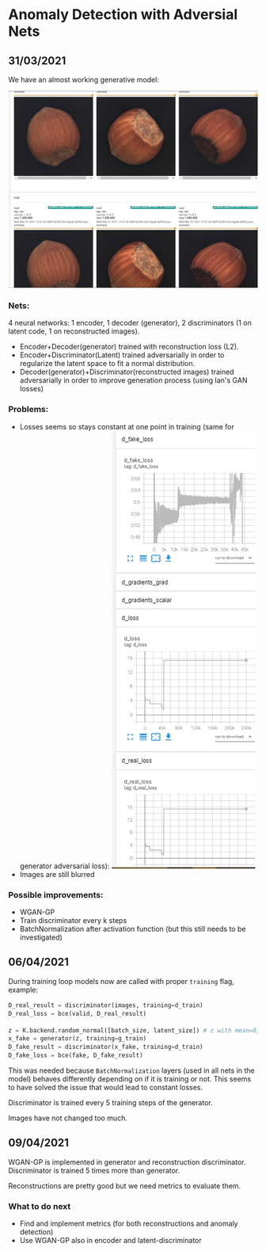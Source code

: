 # Anomaly Detection with Adversial Nets

## 31/03/2021

We have an almost working generative model:

![Generative results on MVTEC-AD hazelnuts](images/20210331result.jpg)

### Nets:
4 neural networks: 1 encoder, 1 decoder (generator), 2 discriminators (1 on latent code, 1 on reconstructed images).

* Encoder+Decoder(generator) trained with reconstruction loss (L2).
* Encoder+Discriminator(Latent) trained adversarially in order to regularize the latent space to fit a normal distribution.
* Decoder(generator)+Discriminator(reconstructed images) trained adversarially in order to improve generation process (using Ian's GAN losses)

### Problems:
* Losses seems so stays constant at one point in training (same for generator adversarial loss): ![Losses are constant :(](images/20210331lossproblem.jpg)
* Images are still blurred

### Possible improvements:
* WGAN-GP
* Train discriminator every k steps
* BatchNormalization after activation function (but this still needs to be investigated)

## 06/04/2021

During training loop models now are called with proper `training` flag, example:

```python
D_real_result = discriminator(images, training=d_train)
D_real_loss = bce(valid, D_real_result)

z = K.backend.random_normal([batch_size, latent_size]) # z with mean=0, std=1
x_fake = generator(z, training=g_train)
D_fake_result = discriminator(x_fake, training=d_train)
D_fake_loss = bce(fake, D_fake_result)
```

This was needed because `BatchNormalization` layers (used in all nets in the model) behaves differently depending on if it is training or not.
This seems to have solved the issue that would lead to constant losses.

Discriminator is trained every 5 training steps of the generator.

Images have not changed too much.

## 09/04/2021

WGAN-GP is implemented in generator and reconstruction discriminator.
Discriminator is trained 5 times more than generator.

Reconstructions are pretty good but we need metrics to evaluate them.

### What to do next
* Find and implement metrics (for both reconstructions and anomaly detection)
* Use WGAN-GP also in encoder and latent-discriminator